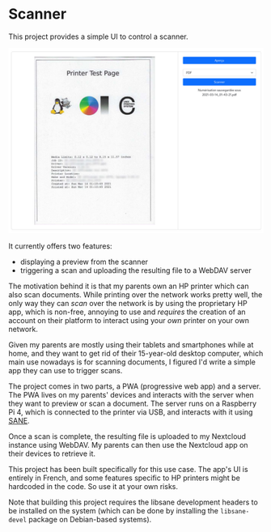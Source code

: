 # Scanner

This project provides a simple UI to control a scanner.

![Screenshot](/screenshots/screenshot1.jpg)

It currently offers two features:

* displaying a preview from the scanner
* triggering a scan and uploading the resulting file to a WebDAV server

The motivation behind it is that my parents own an HP printer which can
also scan documents. While printing over the network works pretty well,
the only way they can _scan_ over the network is by using the proprietary
HP app, which is non-free, annoying to use and _requires_ the creation of
an account on their platform to interact using your _own_ printer on your
own network.

Given my parents are mostly using their tablets and smartphones while at
home, and they want to get rid of their 15-year-old desktop computer, which
main use nowadays is for scanning documents, I figured I'd write a simple
app they can use to trigger scans.

The project comes in two parts, a PWA (progressive web app) and a server.
The PWA lives on my parents' devices and interacts with the server when
they want to preview or scan a document. The server runs on a Raspberry Pi
4, which is connected to the printer via USB, and interacts with it using
[SANE](http://www.sane-project.org/).

Once a scan is complete, the resulting file is uploaded to my Nextcloud
instance using WebDAV. My parents can then use the Nextcloud app on their
devices to retrieve it.

This project has been built specifically for this use case. The app's UI
is entirely in French, and some features specific to HP printers might be
hardcoded in the code. So use it at your own risks.

Note that building this project requires the libsane development headers to
be installed on the system (which can be done  by installing the `libsane-devel`
package on Debian-based systems).